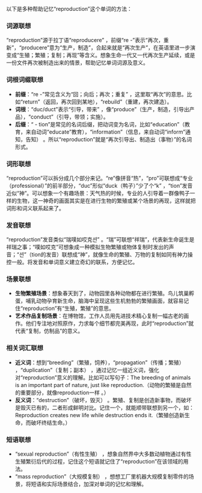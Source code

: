 以下是多种帮助记忆“reproduction”这个单词的方法：

### 词源联想
“reproduction”源于拉丁语“reproducere” ，前缀“re -”表示“再次，重新”，“producere”意为“生产，制造”，合起来就是“再次生产”，在英语里进一步演变成“生殖；繁殖；复制；再现”等含义。想象生命一代又一代再次生产延续，或是一份文件再次被制造出来的情景，帮助记忆单词词源及意义。 

### 词根词缀联想
 - **前缀**：“re -”常见含义为“回；向后；再次；重复” ，这里取“再次”的意思。比如“return”（返回，再次回到某地），“rebuild”（重建，再次建造）。
 - **词根**：“duc/duct”表示“引导，带来” ，像“produce”（生产，制造，引导出产品），“conduct”（引导，带领；实施）。
 - **后缀**：“ - tion”是常见的名词后缀，把动词变为名词，比如“education”（教育，来自动词“educate”教育），“information”（信息，来自动词“inform”通知，告知） 。所以“reproduction”就是“再次引导出、制造出（事物）”的名词形式。 

### 词形联想
“reproduction”可以拆分成几个部分来记。“re”像拼音“热”，“pro”可联想成“专业（professional）”的前半部分，“duc”形似“duck（鸭子）”少了个“k” ，“tion”发音近似“神”。可以想象一个有趣场景：天气热的时候，专业的人引导着一群像鸭子一样的生物，这一神奇的画面其实是在进行生物的繁殖或某个场景的再现，这样就把词形和词义联系起来了。 

### 发音联想
“reproduction”发音类似“瑞噗如哎克션” 。“瑞”可联想“祥瑞”，代表新生命诞生是祥瑞之事；“噗如哎克”可想象成一种模拟生物繁殖或物体复制时发出的声音；“션”（tion的发音）联想成“神”，就像生命的繁殖、万物的复制如同有神力操控一般。将发音和单词意义建立奇幻的联系，方便记忆。 

### 场景联想
 - **生物繁殖场景**：想象春天到了，动物园里各种动物都在进行繁殖。鸟儿筑巢孵蛋，哺乳动物孕育新生命，脑海中呈现这些生机勃勃的繁殖画面，就容易记住“reproduction”有“生殖，繁殖”的意思。 
 - **艺术作品复制场景**：在博物馆，工作人员用先进技术精心复制一幅古老的画作。他们专注地对照原作，力求每个细节都完美再现，此时“reproduction”就代表“复制，仿制品”的意义。 

### 相关词汇联想
 - **近义词**：想到“breeding”（繁殖，饲养），“propagation”（传播；繁殖） ，“duplication”（复制；副本） ，通过记忆一组近义词，强化对“reproduction”意义的理解。比如可以写句子：The breeding of animals is an important part of nature, just like reproduction.（动物的繁殖是自然的重要部分，就像reproduction一样 。）
 - **反义词**：“destruction”（破坏，毁灭） 。繁殖、复制是创造新事物，而破坏是毁灭已有的，二者形成鲜明对比。记住一个，就能顺带联想到另一个，如：Reproduction creates new life while destruction ends it.（繁殖创造新生命，而破坏终结生命。） 

### 短语联想
 - “sexual reproduction”（有性生殖） ，想象自然界中大多数动植物通过有性生殖繁衍后代的过程，记住这个短语就记住了“reproduction”在该领域的用法。
 - “mass reproduction”（大规模复制） ，想想工厂里机器大规模复制零件的场景，将短语和实际场景结合，加深对单词的记忆和理解。 